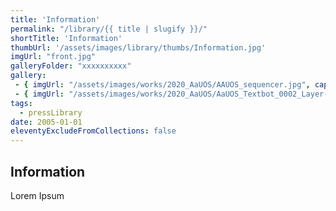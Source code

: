 ```yaml
---
title: 'Information'
permalink: "/library/{{ title | slugify }}/"
shortTitle: 'Information'
thumbUrl: '/assets/images/library/thumbs/Information.jpg'
imgUrl: "front.jpg"
galleryFolder: "xxxxxxxxxx"
gallery:
 - { imgUrl: "/assets/images/works/2020_AaUOS/AAUOS_sequencer.jpg", caption: "" }
 - { imgUrl: "/assets/images/works/2020_AaUOS/AaUOS_Textbot_0002_Layer-20.jpg", caption: "" }
tags:
  - pressLibrary
date: 2005-01-01
eleventyExcludeFromCollections: false
---
```



<h2>Information</h2>
<p>Lorem Ipsum</p>